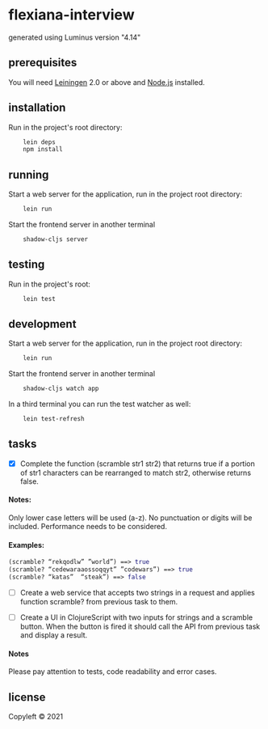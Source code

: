 # flexiana-interview

generated using Luminus version "4.14"

## prerequisites

You will need [Leiningen][1] 2.0 or above and [Node.js][2] installed.

[1]: https://github.com/technomancy/leiningen
[2]: https://nodejs.org/en/

## installation

Run in the project's root directory:


``` bash 
    lein deps
    npm install
``` 
 
## running

Start a web server for the application, run in the project root directory:

``` bash 
    lein run
``` 

Start the frontend server in another terminal

``` bash 
    shadow-cljs server
``` 

## testing

Run in the project's root:


``` bash 
    lein test 
``` 

## development

Start a web server for the application, run in the project root directory:

``` bash 
    lein run
``` 

Start the frontend server in another terminal

``` bash 
    shadow-cljs watch app
``` 

In a third terminal you can run the test watcher as well:

``` bash 
    lein test-refresh
``` 
## tasks

- [x] Complete the function (scramble str1 str2) that returns true if a portion of str1 characters can be rearranged to match str2, otherwise returns false.

#### Notes:

Only lower case letters will be used (a-z). No punctuation or digits will be included.
Performance needs to be considered.

#### Examples:

``` clojure
(scramble? “rekqodlw” ”world”) ==> true
(scramble? “cedewaraaossoqqyt” ”codewars”) ==> true
(scramble? “katas”  “steak”) ==> false
```

- [ ] Create a web service that accepts two strings in a request and applies function scramble? from previous task to them.

- [ ] Create a UI in ClojureScript with two inputs for strings and a scramble button. When the button is fired it should call the API from previous task and display a result.

#### Notes

Please pay attention to tests, code readability and error cases.


## license

Copyleft © 2021 
